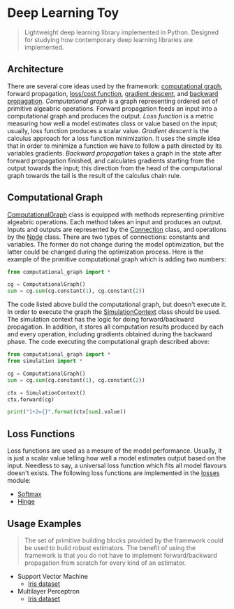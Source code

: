 # Deep Learning Toy
> Lightweight deep learning library implemented in Python. Designed for studying how contemporary deep learning libraries are implemented.

## Architecture
There are several core ideas used by the framework: [computational graph](http://colah.github.io/posts/2015-08-Backprop/), forward propagation, [loss/cost function](https://en.wikipedia.org/wiki/Loss_function), [gradient descent](https://en.wikipedia.org/wiki/Gradient_descent), and [backward propagation](http://neuralnetworksanddeeplearning.com/chap2.html).
*Computational graph* is a graph representing ordered set of primitive algeabric operations. Forward propagation feeds an input into a computational graph and produces the output. *Loss function* is a metric measuring how well a model estimates class or value based on the input; usually, loss function produces a scalar value. *Gradient descent* is the calculus approach for a loss function minimization. It uses the simple idea that in order to minimize a function we have to follow a path directed by its variables gradients. *Backward propagation* takes a graph in the state after forward propagation finished, and calculates gradients starting from the output towards the input; this direction from the head of the computational graph towards the tail is the result of the calculus chain rule.

## Computational Graph
[ComputationalGraph](../master/src/core/computational_graph.py) class is equipped with methods representing primitive algeabric operations. Each method takes an input and produces an output. Inputs and outputs are represented by the [Connection](../master/src/core/nodes.py) class, and operations by the [Node](../master/scr/core/nodes.py) class. There are two types of connections: constants and variables. The former do not change during the model optimization, but the latter could be changed during the optimization process. Here is the example of the primitive computational graph which is adding two numbers:

```python
from computational_graph import *

cg = ComputationalGraph()
sum = cg.sum(cg.constant(1), cg.constant(2))
```
The code listed above build the computational graph, but doesn't execute it. In order to execute the graph the [SimulationContext](../master/src/core/simulation.py) class should be used. The simulation context has the logic for doing forward/backward propagation. In addition, it stores all computation results produced by each and every operation, including gradients obtained during the backward phase. The code executing the computational graph described above:

```python
from computational_graph import *
from simulation import *

cg = ComputationalGraph()
sum = cg.sum(cg.constant(1), cg.constant(2))

ctx = SimulationContext()
ctx.forward(cg)

print("1+2={}".format(ctx[sum].value))
```

## Loss Functions
Loss functions are used as a mesure of the model performance. Usually, it is just a scalar value telling how well a model estimates output based on the input. Needless to say, a universal loss function which fits all model flavours doesn't exists. The following loss functions are implemented in the [losses](../master/src/core/losses.py) module:

* [Softmax](https://en.wikipedia.org/wiki/Softmax_function)
* [Hinge](https://en.wikipedia.org/wiki/Hinge_loss)

## Usage Examples

> The set of primitive building blocks provided by the framework could be used to build robust estimators. The benefit of using the framework is that you do not have to implement forward/backward propagation from scratch for every kind of an estimator.

* Support Vector Machine
  * [Iris dataset](../master/src/core/examples/iris_svm_classification.ipynb)
* Multilayer Perceptron
  * [Iris dataset](../master/src/core/examples/iris_2_layer_neural_network_classification.ipynb)
